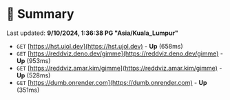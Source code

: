 # 📖 Summary
Last updated: **9/10/2024, 1:36:38 PG "Asia/Kuala_Lumpur"**

- `GET` [https://hst.ujol.dev](https://hst.ujol.dev) - **Up** (658ms)
- `GET` [https://reddviz.deno.dev/gimme](https://reddviz.deno.dev/gimme) - **Up** (953ms)
- `GET` [https://reddviz.amar.kim/gimme](https://reddviz.amar.kim/gimme) - **Up** (528ms)
- `GET` [https://dumb.onrender.com](https://dumb.onrender.com) - **Up** (351ms)
